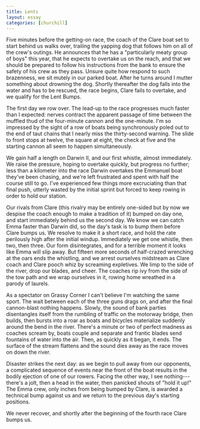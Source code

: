 ```yaml
---
title: Lents
layout: essay
categories: [churchill]
---
```


Five minutes before the getting-on race, the coach of the Clare boat set to
start behind us walks over, trailing the yapping dog that follows him on all of
the crew's outings. He announces that he has a "particularly meaty group of
boys" this year, that he expects to overtake us on the reach, and that we should
be prepared to follow his instructions from the bank to ensure the safety of his
crew as they pass. Unsure quite how respond to such brazenness, we sit mutely in
our parked boat. After he turns around I mutter something about drowning the
dog. Shortly thereafter the dog falls into the water and has to be rescued, the
race begins, Clare fails to overtake, and we qualify for the Lent Bumps.

The first day we row over. The lead-up to the race progresses much faster than I
expected: nerves contract the apparent passage of time between the muffled thud
of the four-minute cannon and the one-minute. I'm so impressed by the sight of a
row of boats being synchronously poled out to the end of taut chains that I
nearly miss the thirty-second warning. The slide to front stops at twelve, the
square at eight, the check at five and the starting cannon all seem to happen
simultaneously.

We gain half a length on Darwin II, and our first whistle, almost immediately.
We raise the pressure, hoping to overtake quickly, but progress no further; less
than a kilometer into the race Darwin overtakes the Emmanuel boat they've been
chasing, and we're left frustrated and spent with half the course still to go.
I've experienced few things more excruciating than that final push, utterly
wasted by the initial sprint but forced to keep rowing in order to hold our
station.

Our rivals from Clare (this rivalry may be entirely one-sided but by now we
despise the coach enough to make a tradition of it) bumped on day one, and start
immediately behind us the second day. We know we can catch Emma faster than
Darwin did, so the day's task is to bump them before Clare bumps us. We resolve
to make it a short race, and hold the rate perilously high after the initial
windup. Immediately we get one whistle, then two, then three. Our form
disintegrates, and for a terrible moment it looks like Emma will slip away. But
fifteen more seconds of half-crazed wrenching at the oars ends the whistling,
and we arrest ourselves midstream as Clare coach and Clare pooch whiz by
screaming expletives.  We limp to the side of the river, drop our blades, and
cheer. The coaches rip ivy from the side of the tow path and we wrap ourselves
in it, rowing home wreathed in a parody of laurels.

As a spectator on Grassy Corner I can't believe I'm watching the same sport.
The wait between each of the three guns drags on, and after the final
cannon-blast nothing happens. Slowly, the sound of bank parties disentangles
itself from the rumbling of traffic on the motorway bridge, then builds, then
bursts into a roar as boats and bicycles materialize suddenly around the bend in
the river. There's a minute or two of perfect madness as coaches scream by,
boats couple and separate and frantic blades send fountains of water into the
air. Then, as quickly as it began, it ends. The surface of the stream flattens
and the sound dies away as the race moves on down the river.

Disaster strikes the next day: as we begin to pull away from our opponents, a
complicated sequence of events near the front of the boat results in the
bodily ejection of one of our rowers. Facing the other way, I see
nothing---there's a jolt, then a head in the water, then panicked shouts of
"hold it up!" The Emma crew, only inches from being bumped by Clare, is awarded
a technical bump against us and we return to the previous day's starting
positions.

We never recover, and shortly after the beginning of the fourth race Clare bumps
us.
